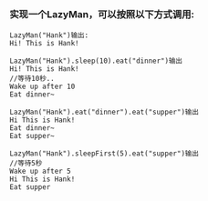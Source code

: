 ### 实现一个LazyMan，可以按照以下方式调用:

```
LazyMan("Hank")输出:
Hi! This is Hank!
```

```
LazyMan("Hank").sleep(10).eat("dinner")输出
Hi! This is Hank!
//等待10秒..
Wake up after 10
Eat dinner~
```

```
LazyMan("Hank").eat("dinner").eat("supper")输出
Hi This is Hank!
Eat dinner~
Eat supper~
```

```
LazyMan("Hank").sleepFirst(5).eat("supper")输出
//等待5秒
Wake up after 5
Hi This is Hank!
Eat supper
```